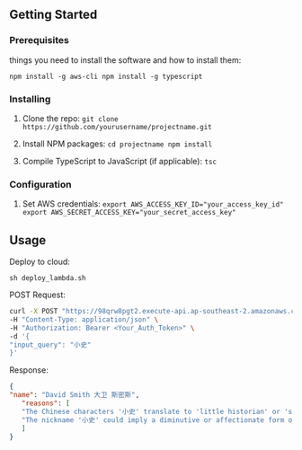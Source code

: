 
## Getting Started


### Prerequisites

things you need to install the software and how to install them:

`npm install -g aws-cli npm install -g typescript`

### Installing

1. Clone the repo:
   `git clone https://github.com/yourusername/projectname.git`

2. Install NPM packages:
   `cd projectname npm install`

3. Compile TypeScript to JavaScript (if applicable):
   `tsc`


### Configuration

1. Set AWS credentials:
   `export AWS_ACCESS_KEY_ID="your_access_key_id" export AWS_SECRET_ACCESS_KEY="your_secret_access_key"`


## Usage

Deploy to cloud:

`sh deploy_lambda.sh`

POST Request:

```bash
curl -X POST "https://98qrw8pgt2.execute-api.ap-southeast-2.amazonaws.com/get-name" \
-H "Content-Type: application/json" \
-H "Authorization: Bearer <Your_Auth_Token>" \
-d '{
"input_query": "小史"
}'
```

Response:
```json
{
"name": "David Smith 大卫 斯密斯",
   "reasons": [
   "The Chinese characters '小史' translate to 'little historian' or 'small history', where '史' can be associated with the surname 'Smith' in 'David Smith 大卫 斯密斯'.",
   "The nickname '小史' could imply a diminutive or affectionate form of the surname 'Smith'."
   ]
}

```

